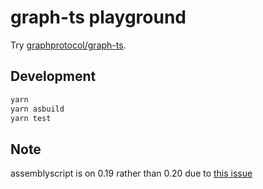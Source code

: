 # graph-ts playground

Try [graphprotocol/graph-ts](https://github.com/graphprotocol/graph-ts).

## Development

```sh
yarn
yarn asbuild
yarn test
```

## Note

assemblyscript is on 0.19 rather than 0.20 due to [this issue](https://github.com/AssemblyScript/assemblyscript/issues/2241)
